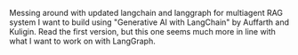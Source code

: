Messing around with updated langchain and langgraph for multiagent RAG system I want to build using "Generative AI with LangChain" by Auffarth and Kuligin. Read the first version, but this one seems much more in line with what I want to work on with LangGraph.